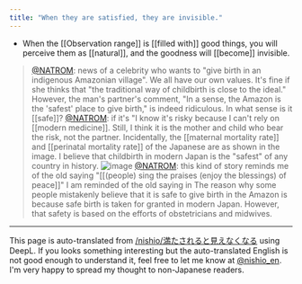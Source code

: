 ```yaml
---
title: "When they are satisfied, they are invisible."
---
```


- When the [[Observation range]] is [[filled with]] good things, you will perceive them as [[natural]], and the goodness will [[become]] invisible.

> [@NATROM](https://twitter.com/NATROM/status/1654777626614181888?s=20): news of a celebrity who wants to "give birth in an indigenous Amazonian village". We all have our own values. It's fine if she thinks that "the traditional way of childbirth is close to the ideal." However, the man's partner's comment, "In a sense, the Amazon is the 'safest' place to give birth," is indeed ridiculous. In what sense is it [[safe]]?
> [@NATROM](https://twitter.com/natrom/status/1654778131528679424?s=46&t=gkSZtjGEtUZPO0JCzBxCBw): if it's "I know it's risky because I can't rely on [[modern medicine]]. Still, I think it is the mother and child who bear the risk, not the partner. Incidentally, the [[maternal mortality rate]] and [[perinatal mortality rate]] of the Japanese are as shown in the image. I believe that childbirth in modern Japan is the "safest" of any country in history.
> ![image](https://pbs.twimg.com/media/FvbzmA1akAIksGL.jpg)
> [@NATROM](https://twitter.com/NATROM/status/1654780597838163969?s=20): this kind of story reminds me of the old saying "[[(people) sing the praises (enjoy the blessings) of peace]]" I am reminded of the old saying in The reason why some people mistakenly believe that it is safe to give birth in the Amazon is because safe birth is taken for granted in modern Japan. However, that safety is based on the efforts of obstetricians and midwives.


---
This page is auto-translated from [/nishio/満たされると見えなくなる](https://scrapbox.io/nishio/満たされると見えなくなる) using DeepL. If you looks something interesting but the auto-translated English is not good enough to understand it, feel free to let me know at [@nishio_en](https://twitter.com/nishio_en). I'm very happy to spread my thought to non-Japanese readers.